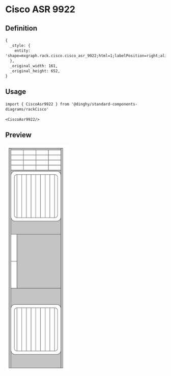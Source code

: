 # Cisco ASR 9922

## Definition

```
{
  _style: { 
    entity: 'shape=mxgraph.rack.cisco.cisco_asr_9922;html=1;labelPosition=right;align=left;spacingLeft=15;dashed=0;shadow=0;fillColor=#ffffff;',
  },
  _original_width: 161,
  _original_height: 652,
}
```

## Usage

```
import { CiscoAsr9922 } from '@dinghy/standard-components-diagrams/rackCisco'

<CiscoAsr9922/>
```

## Preview

<img src="./cisco-asr-9922.png" width="200"/>
